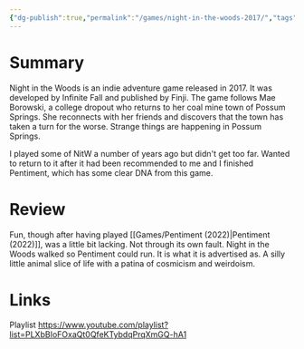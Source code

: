 ```yaml
---
{"dg-publish":true,"permalink":"/games/night-in-the-woods-2017/","tags":["LP"],"created":"2023-12-29","updated":"2024-07-20"}
---
```



# Summary

Night in the Woods is an indie adventure game released in 2017. It was developed by Infinite Fall and published by Finji. The game follows Mae Borowski, a college dropout who returns to her coal mine town of Possum Springs. She reconnects with her friends and discovers that the town has taken a turn for the worse. Strange things are happening in Possum Springs.

I played some of NitW a number of years ago but didn't get too far. Wanted to return to it after it had been recommended to me and I finished Pentiment, which has some clear DNA from this game.

# Review

Fun, though after having played [[Games/Pentiment (2022)\|Pentiment (2022)]], was a little bit lacking. Not through its own fault. Night in the Woods walked so Pentiment could run. It is what it is advertised as. A silly little animal slice of life with a patina of cosmicism and weirdoism.

# Links

Playlist https://www.youtube.com/playlist?list=PLXbBIoFOxaQt0QfeKTybdqPrqXmGQ-hA1

